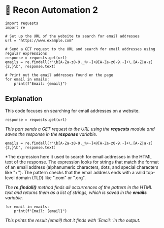 # 🤖 Recon Automation 2

```
import requests
import re

# Set up the URL of the website to search for email addresses
url = "https://www.example.com"

# Send a GET request to the URL and search for email addresses using regular expressions
response = requests.get(url)
emails = re.findall(r"\b[A-Za-z0-9._%+-]+@[A-Za-z0-9.-]+\.[A-Z|a-z]{2,}\b", response.text)

# Print out the email addresses found on the page
for email in emails:
    print(f"Email: {email}")
```

## Explanation
This code focuses on searching for email addresses on a website.

```
response = requests.get(url)
```
*This part sends a GET request to the URL using the **requests** module and saves the response in the **response** variable.*
```
emails = re.findall(r"\b[A-Za-z0-9._%+-]+@[A-Za-z0-9.-]+\.[A-Z|a-z]{2,}\b", response.text)
```
*The expression here it used to search for email addresses in the HTML text of the response. The expression looks for strings that match the format of an email address (alphanumeric characters, dots, and special characters like "+"). The pattern checks that the email address ends with a valid top-level domain (TLD) like ".com" or ".org". 

*The **re.findall()** method finds all occurrences of the pattern in the HTML text and returns them as a list of strings, which is saved in the **emails** variable.*
```
for email in emails:
    print(f"Email: {email}")
```
*This prints the result (email) that it finds with 'Email: 'in the output.*
